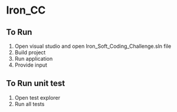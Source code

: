 # Iron_CC

To Run
------

1. Open visual studio and open Iron_Soft_Coding_Challenge.sln file
2. Build project
3. Run application
4. Provide input

To Run unit test
----
1) Open test explorer
2) Run all tests
